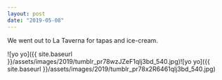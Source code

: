 ```yaml
---
layout: post
date: "2019-05-08"
---
```


We went out to La Taverna for tapas and ice-cream.

![yo yo]({{ site.baseurl }}/assets/images/2019/tumblr_pr78wzJZeF1qlj3bd_540.jpg)![yo yo]({{ site.baseurl }}/assets/images/2019/tumblr_pr78x2R6461qlj3bd_540.jpg)
